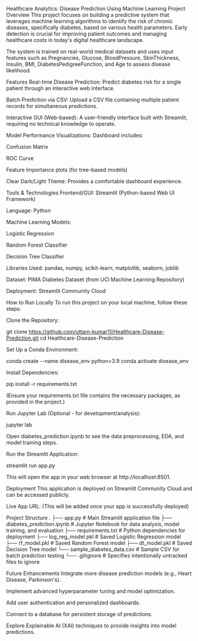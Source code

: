 Healthcare Analytics: Disease Prediction Using Machine Learning
Project Overview
This project focuses on building a predictive system that leverages machine learning algorithms to identify the risk of chronic diseases, specifically diabetes, based on various health parameters. Early detection is crucial for improving patient outcomes and managing healthcare costs in today's digital healthcare landscape.

The system is trained on real-world medical datasets and uses input features such as Pregnancies, Glucose, BloodPressure, SkinThickness, Insulin, BMI, DiabetesPedigreeFunction, and Age to assess disease likelihood.

Features
Real-time Disease Prediction: Predict diabetes risk for a single patient through an interactive web interface.

Batch Prediction via CSV: Upload a CSV file containing multiple patient records for simultaneous predictions.

Interactive GUI (Web-based): A user-friendly interface built with Streamlit, requiring no technical knowledge to operate.

Model Performance Visualizations: Dashboard includes:

Confusion Matrix

ROC Curve

Feature Importance plots (for tree-based models)

Clear Dark/Light Theme: Provides a comfortable dashboard experience.

Tools & Technologies
Frontend/GUI: Streamlit (Python-based Web UI Framework)

Language: Python

Machine Learning Models:

Logistic Regression

Random Forest Classifier

Decision Tree Classifier

Libraries Used: pandas, numpy, scikit-learn, matplotlib, seaborn, joblib

Dataset: PIMA Diabetes Dataset (from UCI Machine Learning Repository)

Deployment: Streamlit Community Cloud

How to Run Locally
To run this project on your local machine, follow these steps:

Clone the Repository:

git clone https://github.com/uttam-kumar11/Healthcare-Disease-Prediction.git
cd Healthcare-Disease-Prediction

Set Up a Conda Environment:

conda create --name disease_env python=3.9
conda activate disease_env

Install Dependencies:

pip install -r requirements.txt

(Ensure your requirements.txt file contains the necessary packages, as provided in the project.)

Run Jupyter Lab (Optional - for development/analysis):

jupyter lab

Open diabetes_prediction.ipynb to see the data preprocessing, EDA, and model training steps.

Run the Streamlit Application:

streamlit run app.py

This will open the app in your web browser at http://localhost:8501.

Deployment
This application is deployed on Streamlit Community Cloud and can be accessed publicly.

Live App URL: (This will be added once your app is successfully deployed)

Project Structure
.
├── app.py                      # Main Streamlit application file
├── diabetes_prediction.ipynb   # Jupyter Notebook for data analysis, model training, and evaluation
├── requirements.txt            # Python dependencies for deployment
├── log_reg_model.pkl           # Saved Logistic Regression model
├── rf_model.pkl                # Saved Random Forest model
├── dt_model.pkl                # Saved Decision Tree model
└── sample_diabetes_data.csv    # Sample CSV for batch prediction testing
└── .gitignore                  # Specifies intentionally untracked files to ignore

Future Enhancements
Integrate more disease prediction models (e.g., Heart Disease, Parkinson's).

Implement advanced hyperparameter tuning and model optimization.

Add user authentication and personalized dashboards.

Connect to a database for persistent storage of predictions.

Explore Explainable AI (XAI) techniques to provide insights into model predictions.

